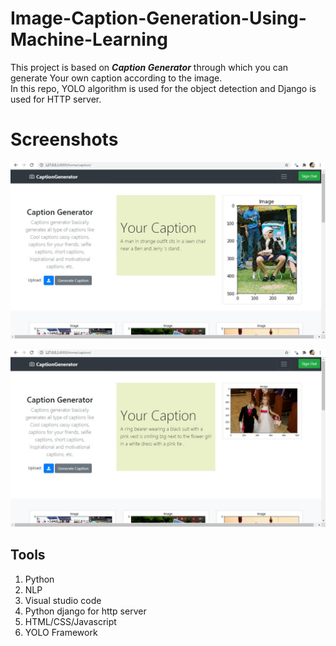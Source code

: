 # Image-Caption-Generation-Using-Machine-Learning

This project is based on ***Caption Generator*** through which you can generate Your own caption according to the image.  
In this repo, YOLO algorithm is used for the object detection and Django is used for HTTP server.
# Screenshots
![Home Page](https://github.com/the-pythonists/Image-Caption-Generation-Using-Machine-Learning/blob/master/Screenshots/image4.jpg)  


![Home Page](https://github.com/the-pythonists/Image-Caption-Generation-Using-Machine-Learning/blob/master/Screenshots/image5.jpg)


## Tools
1) Python
2) NLP
3) Visual studio code
4) Python django for http server
5) HTML/CSS/Javascript
6) YOLO Framework

